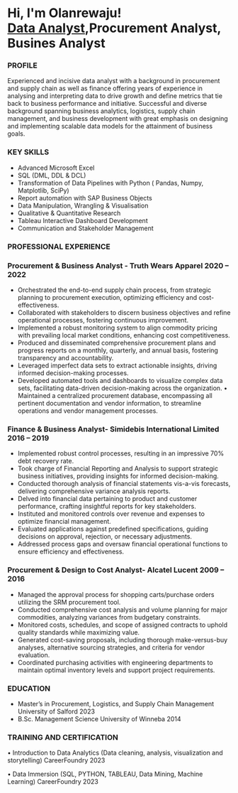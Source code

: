 <h1>Hi, I'm Olanrewaju! <br/><a href="[[(https://github.com/larryt2003)]", </a> Data Analyst</a>,<a>Procurement Analyst</a>, <a>Busines Analyst</a></h1>


<h3> PROFILE</h3>

Experienced and incisive data analyst with a background in procurement and supply chain as well as finance offering years of experience in analysing and interpreting data to drive growth and define metrics that tie back to business performance and initiative. Successful and diverse background spanning business analytics, logistics, supply chain management, and business development with great emphasis on designing and implementing scalable data models for the attainment of business goals.

<h3> KEY SKILLS</h3>

*	Advanced Microsoft Excel
*	SQL (DML, DDL & DCL)
*	Transformation of Data Pipelines with Python ( Pandas, Numpy, Matplotlib, SciPy)
*	Report automation with SAP Business Objects
*	Data Manipulation, Wrangling & Visualisation
*	Qualitative & Quantitative Research
*	Tableau Interactive Dashboard Development
*	Communication and Stakeholder Management

<h3> PROFESSIONAL EXPERIENCE</h3>

<h3>Procurement & Business Analyst - Truth Wears Apparel              2020 – 2022</h3>
	
*	Orchestrated the end-to-end supply chain process, from strategic planning to procurement execution, optimizing efficiency and cost- effectiveness.
*	Collaborated with stakeholders to discern business objectives and refine operational processes, fostering continuous improvement.
*	Implemented a robust monitoring system to align commodity pricing with prevailing local market conditions, enhancing cost competitiveness.
*	Produced and disseminated comprehensive procurement plans and progress reports on a monthly, quarterly, and annual basis, fostering transparency and accountability.
* Leveraged imperfect data sets to extract actionable insights, driving informed decision-making processes.
*	Developed automated tools and dashboards to visualize complex data sets, facilitating data-driven decision-making across the organization.
•	Maintained a centralized procurement database, encompassing all pertinent documentation and vendor information, to streamline operations and vendor management processes.

<h3>Finance & Business Analyst- Simidebis International Limited	        2016 – 2019</h3>

*	Implemented robust control processes, resulting in an impressive 70% debt recovery rate.
*	Took charge of Financial Reporting and Analysis to support strategic business initiatives, providing insights for informed decision-making.
*	Conducted thorough analysis of financial statements vis-a-vis forecasts, delivering comprehensive variance analysis reports.
*	Delved into financial data pertaining to product and customer performance, crafting insightful reports for key stakeholders.
*	Instituted and monitored controls over revenue and expenses to optimize financial management.
*	Evaluated applications against predefined specifications, guiding decisions on approval, rejection, or necessary adjustments.
*	Addressed process gaps and oversaw financial operational functions to ensure efficiency and effectiveness.

<h3>Procurement & Design to Cost Analyst- Alcatel Lucent	2009 – 2016</h3>

*	Managed the approval process for shopping carts/purchase orders utilizing the SRM procurement tool.
*	Conducted comprehensive cost analysis and volume planning for major commodities, analyzing variances from budgetary constraints.
*	Monitored costs, schedules, and scope of assigned contracts to uphold quality standards while maximizing value.
*	Generated cost-saving proposals, including thorough make-versus-buy analyses, alternative sourcing strategies, and criteria for vendor evaluation.
*	Coordinated purchasing activities with engineering departments to maintain optimal inventory levels and support project requirements.

<h3>EDUCATION</h3>

*	Master’s in Procurement, Logistics, and Supply Chain Management	
University of Salford	2023
*	B.Sc. Management Science	University of Winneba	2014

<h3>TRAINING AND CERTIFICATION</h3>	

•	Introduction to Data Analytics (Data cleaning, analysis,   visualization and storytelling)	CareerFoundry	2023

•	Data Immersion (SQL, PYTHON, TABLEAU, Data Mining, Machine Learning)	                      CareerFoundry	2023






